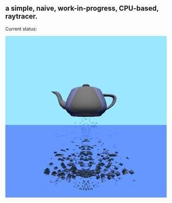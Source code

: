 ## a simple, naive, work-in-progress, CPU-based, raytracer.

Current status: 

![example image](./test.png)